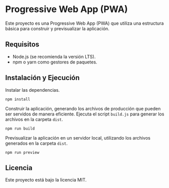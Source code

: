 # Progressive Web App (PWA)

Este proyecto es una Progressive Web App (PWA) que utiliza una estructura básica para construir y previsualizar la aplicación.

## Requisitos

- Node.js (se recomienda la versión LTS).
- npm o yarn como gestores de paquetes.

## Instalación y Ejecución

Instalar las dependencias.

    npm install


Construir la aplicación, generando los archivos de producción que pueden ser servidos de manera eficiente. Ejecuta el script `build.js` para generar los archivos en la carpeta `dist`.

    npm run build

Previsualizar la aplicación en un servidor local, utilizando los archivos generados en la carpeta `dist`.

    npm run preview

## Licencia
Este proyecto está bajo la licencia MIT.
